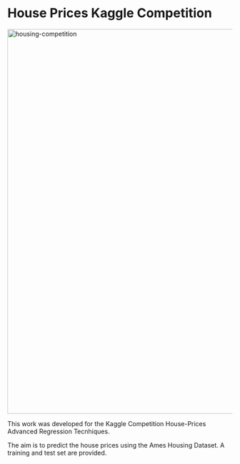 # House Prices Kaggle Competition

<img width="862" alt="housing-competition" src="https://user-images.githubusercontent.com/95075305/176886462-d891a78a-8b7b-497a-a14e-983d79105e67.png">

This work was developed for the Kaggle Competition House-Prices Advanced Regression Tecnhiques.

The aim is to predict the house prices using the Ames Housing Dataset. A training and test set are provided.
